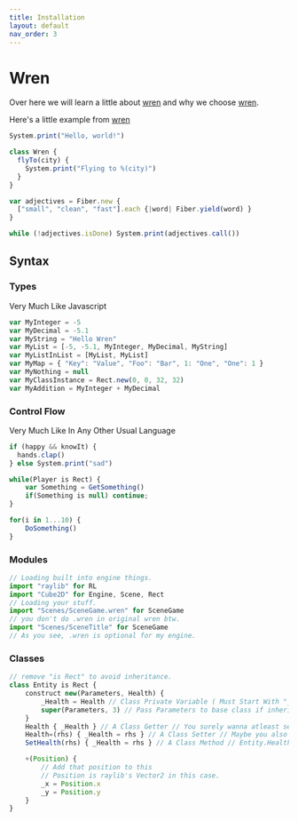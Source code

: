 ```yaml
---
title: Installation
layout: default
nav_order: 3
---
```


# Wren
Over here we will learn a little about [wren] and why we choose [wren].

Here's a little example from [wren]

```js
System.print("Hello, world!")

class Wren {
  flyTo(city) {
    System.print("Flying to %(city)")
  }
}

var adjectives = Fiber.new {
  ["small", "clean", "fast"].each {|word| Fiber.yield(word) }
}

while (!adjectives.isDone) System.print(adjectives.call())
```

## Syntax

### Types

Very Much Like Javascript

```js
var MyInteger = -5
var MyDecimal = -5.1
var MyString = "Hello Wren"
var MyList = [-5, -5.1, MyInteger, MyDecimal, MyString]
var MyListInList = [MyList, MyList]
var MyMap = { "Key": "Value", "Foo": "Bar", 1: "One", "One": 1 }
var MyNothing = null
var MyClassInstance = Rect.new(0, 0, 32, 32)
var MyAddition = MyInteger + MyDecimal
```

### Control Flow

Very Much Like In Any Other Usual Language

```js
if (happy && knowIt) {
  hands.clap()
} else System.print("sad")

while(Player is Rect) {
	var Something = GetSomething()
	if(Something is null) continue;
}

for(i in 1...10) {
	DoSomething()
}

```

### Modules

```js
// Loading built into engine things.
import "raylib" for RL
import "Cube2D" for Engine, Scene, Rect
// Loading your stuff.
import "Scenes/SceneGame.wren" for SceneGame
// you don't do .wren in original wren btw.
import "Scenes/SceneTitle" for SceneGame
// As you see, .wren is optional for my engine.
```

### Classes

```js
// remove "is Rect" to avoid inheritance.
class Entity is Rect {
	construct new(Parameters, Health) {
		_Health = Health // Class Private Variable ( Must Start With "_").
		super(Parameters, 3) // Pass Parameters to base class if inheritance and base class takes any parameters.
	}
	Health { _Health } // A Class Getter // You surely wanna atleast see what the variable's value is.
	Health=(rhs) { _Health = rhs } // A Class Setter // Maybe you also wanna modify it.
	SetHealth(rhs) { _Health = rhs } // A Class Method // Entity.Health = Doesn't suit you?

	+(Position) {
		// Add that position to this
		// Position is raylib's Vector2 in this case.
		_x = Position.x
		_y = Position.y 
	}
}
```


[wren]: https://wren.io
